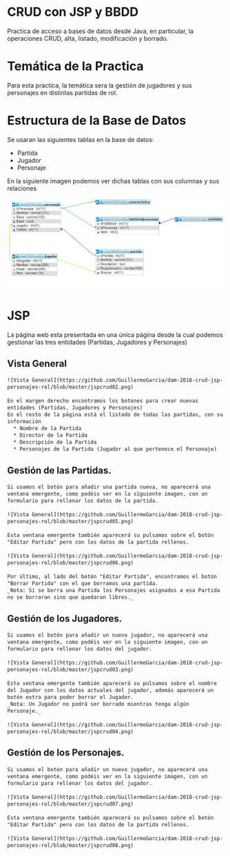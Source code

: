 # CRUD con JSP y BBDD

  Practica de acceso a bases de datos desde Java, en particular, la operaciones CRUD, alta, listado, modificación y borrado.

# Temática de la Practica

  Para esta practica, la temática sera la gestión de jugadores y sus personajes en distintas partidas de rol.

# Estructura de la Base de Datos

  Se usaran las siguientes tablas en la base de datos:

  * Partida
  * Jugador
  * Personaje

  En la siguiente imagen podemos ver dichas tablas con sus columnas y sus relaciones
  
  ![Estructura de las Tablas](https://github.com/GuillermoGarcia/dam-2018-crud-jsp-personajes-rol/blob/master/jspcrud01.jpg)


# JSP

  La página web esta presentada en una única página desde la cual podemos gestionar las tres entidades (Partidas, Jugadores y Personajes)

  ## Vista General

    ![Vista General](https://github.com/GuillermoGarcia/dam-2018-crud-jsp-personajes-rol/blob/master/jspcrud02.png)

    En el margen derecho encontramos los botones para crear nuevas entidades (Partidas, Jugadores y Personajes)
    En el resto de la página está el listado de todas las partidas, con su información
      * Nombre de la Partida
      * Director de la Partida
      * Descripción de la Partida
      * Personajes de la Partida (Jugador al que pertenece el Personaje)
  
  ## Gestión de las Partidas.

    Si usamos el botón para añadir una partida nueva, no aparecerá una ventana emergente, como podéis ver en la siguiente imagen, con un formulario para rellenar los datos de la partida.

    ![Vista General](https://github.com/GuillermoGarcia/dam-2018-crud-jsp-personajes-rol/blob/master/jspcrud05.png)

    Esta ventana emergente también aparecerá su pulsamos sobre el botón "Editar Partida" pero con los datos de la partida rellenos.

    ![Vista General](https://github.com/GuillermoGarcia/dam-2018-crud-jsp-personajes-rol/blob/master/jspcrud06.png)

    Por último, al lado del botón "Editar Partida", encontramos el botón "Borrar Partida" con el que borramos una partida.
    _Nota: Si se borra una Partida los Personajes asignados a esa Partida no se borraran sino que quedaran libres._

  ## Gestión de los Jugadores.

    Si usamos el botón para añadir un nuevo jugador, no aparecerá una ventana emergente, como podéis ver en la siguiente imagen, con un formulario para rellenar los datos del jugador.

    ![Vista General](https://github.com/GuillermoGarcia/dam-2018-crud-jsp-personajes-rol/blob/master/jspcrud03.png)

    Esta ventana emergente también aparecerá su pulsamos sobre el nombre del Jugador con los datos actuales del jugador, además aparecerá un botón extra para poder borrar el Jugador.
    _Nota: Un Jugador no podrá ser borrado mientras tenga algún Personaje._

    ![Vista General](https://github.com/GuillermoGarcia/dam-2018-crud-jsp-personajes-rol/blob/master/jspcrud04.png)

  ## Gestión de los Personajes.

    Si usamos el botón para añadir un nuevo jugador, no aparecerá una ventana emergente, como podéis ver en la siguiente imagen, con un formulario para rellenar los datos del jugador.

    ![Vista General](https://github.com/GuillermoGarcia/dam-2018-crud-jsp-personajes-rol/blob/master/jspcrud07.png)

    Esta ventana emergente también aparecerá su pulsamos sobre el botón "Editar Partida" pero con los datos de la partida rellenos.

    ![Vista General](https://github.com/GuillermoGarcia/dam-2018-crud-jsp-personajes-rol/blob/master/jspcrud08.png)
